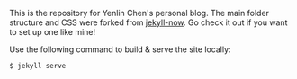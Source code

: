 This is the repository for Yenlin Chen's personal blog. The main folder structure and CSS were forked from [jekyll-now](https://github.com/barryclark/jekyll-now/). Go check it out if you want to set up one like mine!

Use the following command to build & serve the site locally:
```
$ jekyll serve
```